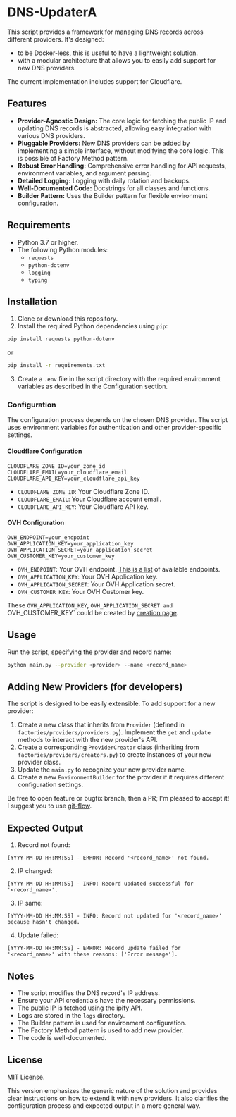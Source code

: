 # DNS-UpdaterA
This script provides a framework for managing DNS records across different providers. It's designed:
- to be Docker-less, this is useful to have a lightweight solution.
- with a modular architecture that allows you to easily add support for new DNS providers.

The current implementation includes support for Cloudflare.

## Features
- **Provider-Agnostic Design:** The core logic for fetching the public IP and updating DNS records is abstracted, allowing easy integration with various DNS providers.
- **Pluggable Providers:**  New DNS providers can be added by implementing a simple interface, without modifying the core logic. This is possible of Factory Method pattern.
- **Robust Error Handling:** Comprehensive error handling for API requests, environment variables, and argument parsing.
- **Detailed Logging:**  Logging with daily rotation and backups.
- **Well-Documented Code:**  Docstrings for all classes and functions.
- **Builder Pattern:**  Uses the Builder pattern for flexible environment configuration.

## Requirements
- Python 3.7 or higher.
- The following Python modules:
    - `requests`
    - `python-dotenv`
    - `logging`
    - `typing`

## Installation 
1. Clone or download this repository.
2. Install the required Python dependencies using `pip`:

```bash
pip install requests python-dotenv
```
or
```bash
pip install -r requirements.txt 
```
3. Create a `.env` file in the script directory with the required environment variables as described in the Configuration section.

### Configuration
The configuration process depends on the chosen DNS provider. The script uses environment variables for authentication and other provider-specific settings.

#### Cloudflare Configuration
```env
CLOUDFLARE_ZONE_ID=your_zone_id
CLOUDFLARE_EMAIL=your_cloudflare_email
CLOUDFLARE_API_KEY=your_cloudflare_api_key
```
- `CLOUDFLARE_ZONE_ID`: Your Cloudflare Zone ID.
- `CLOUDFLARE_EMAIL`: Your Cloudflare account email.
- `CLOUDFLARE_API_KEY`: Your Cloudflare API key.

#### OVH Configuration
```env
OVH_ENDPOINT=your_endpoint
OVH_APPLICATION_KEY=your_application_key
OVH_APPLICATION_SECRET=your_application_secret
OVH_CUSTOMER_KEY=your_customer_key
```
- `OVH_ENDPOINT`: Your OVH endpoint. [This is a list](https://github.com/ovh/python-ovh#2-configure-your-application) of available endpoints.
- `OVH_APPLICATION_KEY`: Your OVH Application key.
- `OVH_APPLICATION_SECRET`: Your OVH Application secret.
- `OVH_CUSTOMER_KEY`: Your OVH Customer key.

These `OVH_APPLICATION_KEY`, `OVH_APPLICATION_SECRET and `OVH_CUSTOMER_KEY` could be created by [creation page](https://api.ovh.com/createToken/index.cgi?GET=/*&PUT=/*&POST=/*&DELETE=/*).

## Usage
Run the script, specifying the provider and record name:
```bash
python main.py --provider <provider> --name <record_name>
```

## Adding New Providers (for developers)
The script is designed to be easily extensible. To add support for a new provider:
1. Create a new class that inherits from `Provider` (defined in `factories/providers/providers.py`). Implement the `get` and `update` methods to interact with the new provider's API.
2. Create a corresponding `ProviderCreator` class (inheriting from `factories/providers/creators.py`) to create instances of your new provider class.
3. Update the `main.py` to recognize your new provider name.
4. Create a new `EnvironmentBuilder` for the provider if it requires different configuration settings.

Be free to open feature or bugfix branch, then a PR; I'm pleased to accept it!
I suggest you to use [git-flow](https://danielkummer.github.io/git-flow-cheatsheet/).

## Expected Output
1. Record not found:
```
[YYYY-MM-DD HH:MM:SS] - ERROR: Record '<record_name>' not found.
```
2. IP changed:
```
[YYYY-MM-DD HH:MM:SS] - INFO: Record updated successful for '<record_name>'.
```
3. IP same:
```
[YYYY-MM-DD HH:MM:SS] - INFO: Record not updated for '<record_name>' because hasn't changed.
```
4. Update failed:
```
[YYYY-MM-DD HH:MM:SS] - ERROR: Record update failed for '<record_name>' with these reasons: ['Error message'].
```

## Notes
- The script modifies the DNS record's IP address.
- Ensure your API credentials have the necessary permissions.
- The public IP is fetched using the ipify API.
- Logs are stored in the `logs` directory.
- The Builder pattern is used for environment configuration.
- The Factory Method pattern is used to add new provider.
- The code is well-documented.
 
## License
MIT License.

This version emphasizes the generic nature of the solution and provides clear instructions on how to extend it with new providers. It also clarifies the configuration process and expected output in a more general way.
